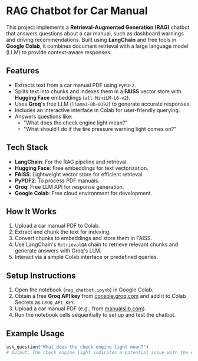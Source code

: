 # RAG Chatbot for Car Manual

This project implements a **Retrieval-Augmented Generation (RAG)** chatbot that answers questions about a car manual, such as dashboard warnings and driving recommendations. Built using **LangChain** and free tools in **Google Colab**, it combines document retrieval with a large language model (LLM) to provide context-aware responses.

## Features
- Extracts text from a car manual PDF using `PyPDF2`.
- Splits text into chunks and indexes them in a **FAISS** vector store with **Hugging Face** embeddings (`all-MiniLM-L6-v2`).
- Uses **Groq**'s free LLM (`llama3-8b-8192`) to generate accurate responses.
- Includes an interactive interface in Colab for user-friendly querying.
- Answers questions like:
  - "What does the check engine light mean?"
  - "What should I do if the tire pressure warning light comes on?"

## Tech Stack
- **LangChain**: For the RAG pipeline and retrieval.
- **Hugging Face**: Free embeddings for text vectorization.
- **FAISS**: Lightweight vector store for efficient retrieval.
- **PyPDF2**: To process PDF manuals.
- **Groq**: Free LLM API for response generation.
- **Google Colab**: Free cloud environment for development.

## How It Works
1. Upload a car manual PDF to Colab.
2. Extract and chunk the text for indexing.
3. Convert chunks to embeddings and store them in FAISS.
4. Use LangChain's `RetrievalQA` chain to retrieve relevant chunks and generate answers with Groq's LLM.
5. Interact via a simple Colab interface or predefined queries.

## Setup Instructions
1. Open the notebook (`rag_chatbot.ipynb`) in Google Colab.
2. Obtain a free **Groq API key** from [console.groq.com](https://console.groq.com) and add it to Colab Secrets as `GROQ_API_KEY`.
3. Upload a car manual PDF (e.g., from [manualslib.com](https://www.manualslib.com)).
4. Run the notebook cells sequentially to set up and test the chatbot.

## Example Usage
```python
ask_question("What does the check engine light mean?")
# Output: The check engine light indicates a potential issue with the engine or emissions system...
